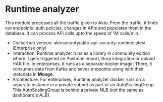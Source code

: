 # Runtime analyzer

This module processes all the traffic given to Akto. From the traffic, it finds out endpoints, auth policies, changes in APIs and populates them in the database. It can process API calls upto the speed of 1M calls/min. 

- Dockerhub version: aktosecurity/akto-api-security-runtime:latest (Enterprise only)
- Interaction: Runtime analyzer runs as a library in community edition where it gets triggered on Postman import, Burp integration or upload HAR file. In enterprises, it runs as a separate docker image. There, it consumes data from Kafka and saves endpoints along with their metadata in **Mongo**.
- Architecture: For enterprises, Runtime analyzer docker runs on a separate instance in a private subnet as part of an AutoScalingGroup. This AutoScalingGroup is behind a private NLB (not the same as dashboard's ALB). 
